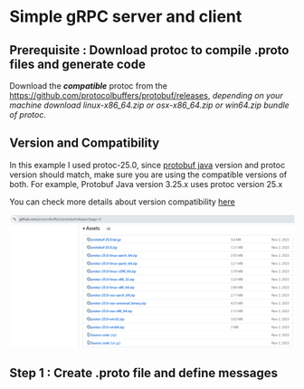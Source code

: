 # Simple gRPC server and client

## Prerequisite : Download protoc to compile .proto files and generate code
Download the **_compatible_** protoc from the https://github.com/protocolbuffers/protobuf/releases, _depending on your machine download linux-x86_64.zip or osx-x86_64.zip or win64.zip bundle of protoc._ 

## Version and Compatibility
In this example I used protoc-25.0, since [protobuf java](https://mvnrepository.com/artifact/com.google.protobuf/protobuf-java) version and protoc version should match, make sure you are using the compatible versions of both. For example, Protobuf Java version 3.25.x uses protoc version 25.x

You can check more details about version compatibility [here](https://protobuf.dev/support/version-support/#java) 

!["Protobuf releases at Github"](images/github-protoc-releases.png?raw=true)

## Step 1 : Create .proto file and define messages
